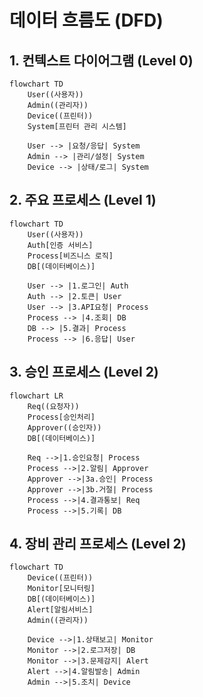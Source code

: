 # 데이터 흐름도 (DFD)

## 1. 컨텍스트 다이어그램 (Level 0)

```mermaid
flowchart TD
    User((사용자))
    Admin((관리자))
    Device((프린터))
    System[프린터 관리 시스템]
    
    User --> |요청/응답| System
    Admin --> |관리/설정| System
    Device --> |상태/로그| System
```

## 2. 주요 프로세스 (Level 1)

```mermaid
flowchart TD
    User((사용자))
    Auth[인증 서비스]
    Process[비즈니스 로직]
    DB[(데이터베이스)]
    
    User --> |1.로그인| Auth
    Auth --> |2.토큰| User
    User --> |3.API요청| Process
    Process --> |4.조회| DB
    DB --> |5.결과| Process
    Process --> |6.응답| User
```

## 3. 승인 프로세스 (Level 2)

```mermaid
flowchart LR
    Req((요청자))
    Process[승인처리]
    Approver((승인자))
    DB[(데이터베이스)]
    
    Req -->|1.승인요청| Process
    Process -->|2.알림| Approver
    Approver -->|3a.승인| Process
    Approver -->|3b.거절| Process
    Process -->|4.결과통보| Req
    Process -->|5.기록| DB
```

## 4. 장비 관리 프로세스 (Level 2)

```mermaid
flowchart TD
    Device((프린터))
    Monitor[모니터링]
    DB[(데이터베이스)]
    Alert[알림서비스]
    Admin((관리자))
    
    Device -->|1.상태보고| Monitor
    Monitor -->|2.로그저장| DB
    Monitor -->|3.문제감지| Alert
    Alert -->|4.알림발송| Admin
    Admin -->|5.조치| Device
```